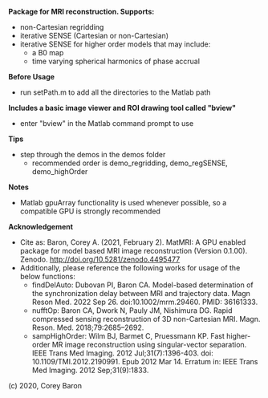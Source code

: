 **Package for MRI reconstruction. Supports:**
  - non-Cartesian regridding
  - iterative SENSE (Cartesian or non-Cartesian)
  - iterative SENSE for higher order models that may include: 
    - a B0 map
    - time varying spherical harmonics of phase accrual
    
**Before Usage**
  - run setPath.m to add all the directories to the Matlab path
    
**Includes a basic image viewer and ROI drawing tool called "bview"**
  - enter "bview" in the Matlab command prompt to use
    
**Tips**
  - step through the demos in the demos folder
    - recommended order is demo_regridding, demo_regSENSE, demo_highOrder

**Notes**
  - Matlab gpuArray functionality is used whenever possible, so a compatible GPU is strongly recommended

**Acknowledgement**
  - Cite as: Baron, Corey A. (2021, February 2). MatMRI: A GPU enabled package for model based MRI image reconstruction (Version 0.1.00). Zenodo. http://doi.org/10.5281/zenodo.4495477
  - Additionally, please reference the following works for usage of the below functions:
    - findDelAuto: Dubovan PI, Baron CA. Model-based determination of the synchronization delay between MRI and trajectory data. Magn Reson Med. 2022 Sep 26. doi:10.1002/mrm.29460.  PMID: 36161333.
    - nufftOp: Baron CA, Dwork N, Pauly JM, Nishimura DG. Rapid compressed sensing reconstruction of 3D non-Cartesian MRI. Magn. Reson. Med. 2018;79:2685–2692.
    - sampHighOrder: Wilm BJ, Barmet C, Pruessmann KP. Fast higher-order MR image reconstruction using singular-vector separation. IEEE Trans Med Imaging. 2012 Jul;31(7):1396-403. doi: 10.1109/TMI.2012.2190991. Epub 2012 Mar 14. Erratum in: IEEE Trans Med Imaging. 2012 Sep;31(9):1833.

(c) 2020, Corey Baron

